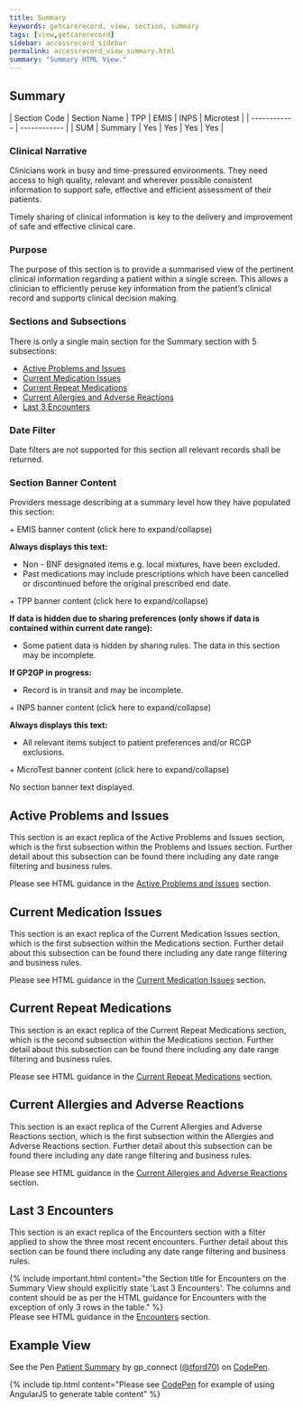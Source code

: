 ```yaml
---
title: Summary
keywords: getcarerecord, view, section, summary
tags: [view,getcarerecord]
sidebar: accessrecord_sidebar
permalink: accessrecord_view_summary.html
summary: "Summary HTML View."
---
```


## Summary ##

| Section Code | Section Name | TPP | EMIS | INPS | Microtest |
| ------------ | ------------ |
| SUM | Summary | Yes | Yes | Yes | Yes |


### Clinical Narrative ###

Clinicians work in busy and time-pressured environments. They need access to high quality, relevant and wherever possible consistent information to support safe, effective and efficient assessment of their patients.

Timely sharing of clinical information is key to the delivery and improvement of safe and effective clinical care.

### Purpose ###

The purpose of this section is to provide a summarised view of the pertinent clinical information regarding a patient within a single screen. This allows a clinician to efficiently peruse key information from the patient’s clinical record and supports clinical decision making.

### Sections and Subsections ###

There is only a single main section for the Summary section with 5 subsections:

 - [Active Problems and Issues](accessrecord_view_summary.html#active-problems-and-issues)
 - [Current Medication Issues](accessrecord_view_summary.html#current-medication-issues)
 - [Current Repeat Medications](accessrecord_view_summary.html#current-repeat-medications)
 - [Current Allergies and Adverse Reactions](accessrecord_view_summary.html#current-allergies-and-adverse-reactions)
 - [Last 3 Encounters](accessrecord_view_summary.html#last-3-encounters)
 
### Date Filter ###

Date filters are not supported for this section all relevant records shall be returned.

### Section Banner Content ###

Providers message describing at a summary level how they have populated this section:

<div class="panel panel-default">
  <div class="panel-heading">
    <p class="panel-title"><span class="icon">+</span> EMIS banner content (click here to expand/collapse) </p>
  </div>
  <div class="panel-body">
		<p><b>Always displays this text:</b></p>
			<ul>
				<li>Non - BNF designated items e.g. local mixtures, have been excluded.</li>
				<li>Past medications may include prescriptions which have been cancelled or discontinued before the original prescribed end date.</li>
			</ul>
  </div>
  <div class="panel-heading">
    <p class="panel-title"><span class="icon">+</span> TPP banner content (click here to expand/collapse)</p>
  </div>
  <div class="panel-body">
		<p><b>If data is hidden due to sharing preferences (only shows if data is contained within current date range):</b></p>
			<ul>
				<li>Some patient data is hidden by sharing rules. The data in this section may be incomplete.</li>
			</ul>
		<p><b>If GP2GP in progress:</b></p>
			<ul>
				<li>Record is in transit and may be incomplete.</li>
			</ul> 
  </div>
  <div class="panel-heading">
    <p class="panel-title"><span class="icon">+</span> INPS banner content (click here to expand/collapse) </p>
  </div>
  <div class="panel-body">
		<p><b>Always displays this text:</b></p>
			<ul>
				<li>All relevant items subject to patient preferences and/or RCGP exclusions.</li>
			</ul>
  </div>
  <div class="panel-heading">
    <p class="panel-title"><span class="icon">+</span> MicroTest banner content (click here to expand/collapse) </p>
  </div>
  <div class="panel-body">
	No section banner text displayed.
  </div>
</div>


## Active Problems and Issues ##

This section is an exact replica of the Active Problems and Issues section, which is the first subsection within the Problems and Issues section. Further detail about this subsection can be found there including any date range filtering and business rules.

Please see HTML guidance in the [Active Problems and Issues](accessrecord_view_problems.html#active-problems-and-issues) section.


## Current Medication Issues ##

This section is an exact replica of the Current Medication Issues section, which is the first subsection within the Medications section. Further detail about this subsection can be found there including any date range filtering and business rules.

Please see HTML guidance in the [Current Medication Issues](accessrecord_view_medications.html#current-medication-issues) section.


## Current Repeat Medications ##

This section is an exact replica of the Current Repeat Medications section, which is the second subsection within the Medications section. Further detail about this subsection can be found there including any date range filtering and business rules.

Please see HTML guidance in the [Current Repeat Medications](accessrecord_view_medications.html#current-repeat-medications) section.


## Current Allergies and Adverse Reactions ##

This section is an exact replica of the Current Allergies and Adverse Reactions section, which is the first subsection within the Allergies and Adverse Reactions section. Further detail about this subsection can be found there including any date range filtering and business rules.

Please see HTML guidance in the [Current Allergies and Adverse Reactions](accessrecord_view_allergies.html#current-allergies-and-adverse-reactions) section.


## Last 3 Encounters ##

This section is an exact replica of the Encounters section with a filter applied to show the three most recent encounters. Further detail about this section can be found there including any date range filtering and business rules.

{% include important.html content="the Section title for Encounters on the Summary View should explicitly state 'Last 3 Encounters'.  The columns and content should be as per the HTML guidance for Encounters with the exception of only 3 rows in the table." %}  
Please see HTML guidance in the [Encounters](accessrecord_view_encounters.html) section.




## Example View ##

<p data-height="1420" data-theme-id="light" data-slug-hash="opXBjM" data-default-tab="result" data-user="tford70" data-embed-version="2" data-pen-title="Patient Summary" class="codepen">See the Pen <a href="https://codepen.io/tford70/pen/opXBjM/">Patient Summary</a> by gp_connect (<a href="https://codepen.io/tford70">@tford70</a>) on <a href="https://codepen.io">CodePen</a>.</p>
<script async src="https://production-assets.codepen.io/assets/embed/ei.js"></script>

{% include tip.html content="Please see [CodePen](https://codepen.io/gpconnect/pen/opXBjM) for example of using AngularJS to generate table content" %}
